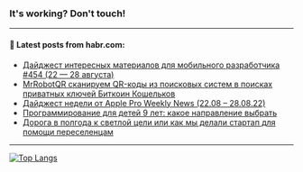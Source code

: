 ### It's working? Don't touch!

---
<!--
#### 🛠️ Technical stack:

![C++](https://img.shields.io/badge/C++-informational?logo=c%2B%2B&style=flat&logoColor=white&color=9C033A)
![Java](https://img.shields.io/badge/Java-informational?logo=java&style=flat&logoColor=white&color=007396)
![Kotlin](https://img.shields.io/badge/Kotlin-informational?logo=Kotlin&style=flat&logoColor=white&color=0095D5)
![JS](https://img.shields.io/badge/JS-informational?logo=javaScript&style=flat&logoColor=black&color=F7Df1E) <br>
![HTML5](https://img.shields.io/badge/HTML5-informational?logo=html5&style=flat&logoColor=white&color=E34F26)
![CSS3](https://img.shields.io/badge/CSS3-informational?logo=css3&style=flat&logoColor=white&color=157286)
![Sass](https://img.shields.io/badge/Saas-informational?logo=sass&style=flat&logoColor=white&color=hotpink)
![PHP](https://img.shields.io/badge/PHP-informational?logo=php&style=flat&logoColor=white&color=777BB4) <br>
![WebPAck](https://img.shields.io/badge/WebPack-informational?logo=webPack&style=flat&logoColor=white&color=FF6F00)
![Bootstrap](https://img.shields.io/badge/Bootstrap-informational?logo=Bootstrap&style=flat&logoColor=white&color=7952B3)
![MySQL](https://img.shields.io/badge/MySQL-informational?logo=MySQL&style=flat&logoColor=white&color=00f) <br>
![NodeJS](https://img.shields.io/badge/NodeJS-informational?logo=node.js&style=flat&logoColor=white&color=43853D)
![Spring](https://img.shields.io/badge/Spring-informational?logo=Spring&style=flat&logoColor=white&color=0A9EDC)
![Angular](https://img.shields.io/badge/Vue-informational?logo=vue.js&style=flat&logoColor=white&color=red)
![Git](https://img.shields.io/badge/Git-informational?logo=git&style=flat&logoColor=white&color=darkorange)

___
-->

#### 💬 Latest posts from habr.com:

<!-- BLOG-POST-LIST:START -->
- [Дайджест интересных материалов для мобильного разработчика #454 &lpar;22 — 28 августа&rpar;](https://habr.com/ru/post/685112/?utm_source=habrahabr&utm_medium=rss&utm_campaign=685112)
- [MrRobotQR сканируем QR-коды из поисковых систем в поисках приватных ключей Биткоин Кошельков](https://habr.com/ru/post/684362/?utm_source=habrahabr&utm_medium=rss&utm_campaign=684362)
- [Дайджест недели от Apple Pro Weekly News &lpar;22.08 – 28.08.22&rpar;](https://habr.com/ru/post/685096/?utm_source=habrahabr&utm_medium=rss&utm_campaign=685096)
- [Программирование для детей 9 лет: какое направление выбрать](https://habr.com/ru/post/685064/?utm_source=habrahabr&utm_medium=rss&utm_campaign=685064)
- [Дорога в полгода к светлой цели или как мы делали стартап для помощи переселенцам](https://habr.com/ru/post/685042/?utm_source=habrahabr&utm_medium=rss&utm_campaign=685042)
<!-- BLOG-POST-LIST:END -->

---

[![Top Langs](https://github-readme-stats.vercel.app/api/top-langs/?username=zloylis&layout=compact&hide_border=true&theme=dracula)](https://github.com/zloylis)
